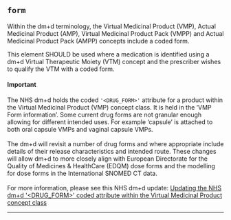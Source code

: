 ## `form`

Within the dm+d terminology, the Virtual Medicinal Product (VMP), Actual Medicinal Product (AMP), Virtual Medicinal Product Pack (VMPP) and Actual Medicinal Product Pack (AMPP) concepts include a coded form.

This element SHOULD be used where a medication is identified using a dm+d Virtual Therapeutic Moiety (VTM) concept and the prescriber wishes to qualify the VTM with a coded form.

<div markdown="span" class="alert alert-warning" role="alert"><h4><i class="fa fa-info-circle"></i> Important</h4>
The NHS dm+d holds the coded <code>'&lt;DRUG_FORM&gt;'</code> attribute for a product within the Virtual Medicinal Product (VMP) concept class. It is held in the ‘VMP Form information’. Some current drug forms are not granular enough allowing for different intended uses. For example ‘capsule’ is attached to both oral capsule VMPs and vaginal capsule VMPs.
<br><br>The dm+d will revisit a number of drug forms and where appropriate include details of their release characteristics and intended route. These changes will allow dm+d to more closely align with European Directorate for the Quality of Medicines & HealthCare (EDQM) dose forms and the modelling for dose forms in the International SNOMED CT data.
<br><br>
For more information, please see this NHS dm+d update: <a href="https://digital.nhs.uk/services/terminology-and-classifications/uk-medicines-terminology-futures/changes-to-digital-terminologies/updating-the-nhs-dm-d-drug_form-coded-attribute-within-the-vmp-concept-class" class="external">Updating the NHS dm+d '&lt;DRUG_FORM&gt;' coded attribute within the Virtual Medicinal Product concept class</a>
</div>

---
